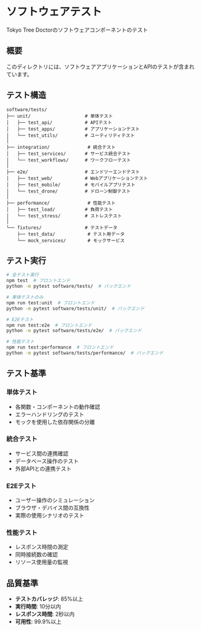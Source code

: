 # ソフトウェアテスト

Tokyo Tree Doctorのソフトウェアコンポーネントのテスト

## 概要

このディレクトリには、ソフトウェアアプリケーションとAPIのテストが含まれています。

## テスト構造

```
software/tests/
├── unit/                    # 単体テスト
│   ├── test_api/            # APIテスト
│   ├── test_apps/           # アプリケーションテスト
│   └── test_utils/          # ユーティリティテスト
│
├── integration/              # 統合テスト
│   ├── test_services/       # サービス統合テスト
│   └── test_workflows/      # ワークフローテスト
│
├── e2e/                     # エンドツーエンドテスト
│   ├── test_web/            # Webアプリケーションテスト
│   ├── test_mobile/         # モバイルアプリテスト
│   └── test_drone/          # ドローン制御テスト
│
├── performance/              # 性能テスト
│   ├── test_load/           # 負荷テスト
│   └── test_stress/         # ストレステスト
│
└── fixtures/                # テストデータ
    ├── test_data/            # テスト用データ
    └── mock_services/        # モックサービス
```

## テスト実行

```bash
# 全テスト実行
npm test  # フロントエンド
python -m pytest software/tests/  # バックエンド

# 単体テストのみ
npm run test:unit  # フロントエンド
python -m pytest software/tests/unit/  # バックエンド

# E2Eテスト
npm run test:e2e  # フロントエンド
python -m pytest software/tests/e2e/  # バックエンド

# 性能テスト
npm run test:performance  # フロントエンド
python -m pytest software/tests/performance/  # バックエンド
```

## テスト基準

### 単体テスト
- 各関数・コンポーネントの動作確認
- エラーハンドリングのテスト
- モックを使用した依存関係の分離

### 統合テスト
- サービス間の連携確認
- データベース操作のテスト
- 外部APIとの連携テスト

### E2Eテスト
- ユーザー操作のシミュレーション
- ブラウザ・デバイス間の互換性
- 実際の使用シナリオのテスト

### 性能テスト
- レスポンス時間の測定
- 同時接続数の確認
- リソース使用量の監視

## 品質基準

- **テストカバレッジ**: 85%以上
- **実行時間**: 10分以内
- **レスポンス時間**: 2秒以内
- **可用性**: 99.9%以上 